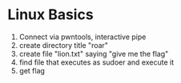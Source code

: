 # Linux Basics

1. Connect via pwntools, interactive pipe
2. create directory title "roar"
3. create file "lion.txt" saying "give me the flag"
4. find file that executes as sudoer and execute it
5. get flag